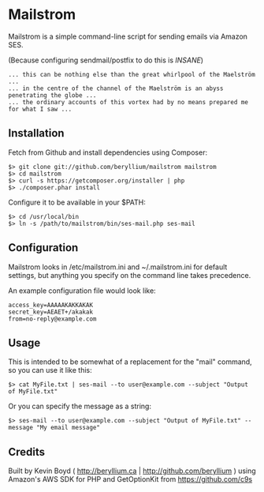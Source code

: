 Mailstrom
=========

Mailstrom is a simple command-line script for sending emails via Amazon SES.

(Because configuring sendmail/postfix to do this is *INSANE*)

    ... this can be nothing else than the great whirlpool of the Maelström ...
    ... in the centre of the channel of the Maelström is an abyss penetrating the globe ...
    ... the ordinary accounts of this vortex had by no means prepared me for what I saw ...

Installation
------------

Fetch from Github and install dependencies using Composer:

    $> git clone git://github.com/beryllium/mailstrom mailstrom
    $> cd mailstrom
    $> curl -s https://getcomposer.org/installer | php
    $> ./composer.phar install

Configure it to be available in your $PATH:

    $> cd /usr/local/bin
    $> ln -s /path/to/mailstrom/bin/ses-mail.php ses-mail

Configuration
-------------

Mailstrom looks in /etc/mailstrom.ini and ~/.mailstrom.ini for default settings, but anything you specify on the command line takes precedence.

An example configuration file would look like:

    access_key=AAAAAKAKKAKAK
    secret_key=AEAET+/akakak
    from=no-reply@example.com

Usage
-----

This is intended to be somewhat of a replacement for the "mail" command, so you can use it like this:

    $> cat MyFile.txt | ses-mail --to user@example.com --subject "Output of MyFile.txt"

Or you can specify the message as a string:

    $> ses-mail --to user@example.com --subject "Output of MyFile.txt" --message "My email message"

Credits
-------

Built by Kevin Boyd ( http://beryllium.ca | http://github.com/beryllium ) using Amazon's AWS SDK for PHP and GetOptionKit from https://github.com/c9s
